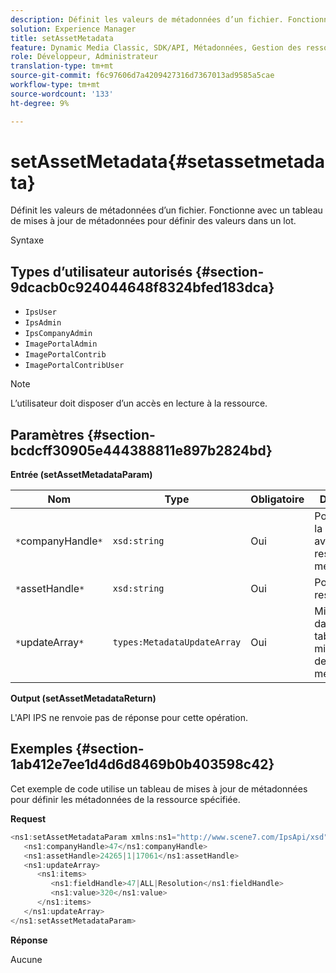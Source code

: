 ```yaml
---
description: Définit les valeurs de métadonnées d’un fichier. Fonctionne avec un tableau de mises à jour de métadonnées pour définir des valeurs dans un lot.
solution: Experience Manager
title: setAssetMetadata
feature: Dynamic Media Classic, SDK/API, Métadonnées, Gestion des ressources
role: Développeur, Administrateur
translation-type: tm+mt
source-git-commit: f6c97606d7a4209427316d7367013ad9585a5cae
workflow-type: tm+mt
source-wordcount: '133'
ht-degree: 9%

---
```



# setAssetMetadata{#setassetmetadata}

Définit les valeurs de métadonnées d’un fichier. Fonctionne avec un tableau de mises à jour de métadonnées pour définir des valeurs dans un lot.

Syntaxe

## Types d’utilisateur autorisés {#section-9dcacb0c924044648f8324bfed183dca}

* `IpsUser`
* `IpsAdmin`
* `IpsCompanyAdmin`
* `ImagePortalAdmin`
* `ImagePortalContrib`
* `ImagePortalContribUser`

>[!NOTE]
>
>L’utilisateur doit disposer d’un accès en lecture à la ressource.

## Paramètres {#section-bcdcff30905e444388811e897b2824bd}

**Entrée (setAssetMetadataParam)**

| Nom | Type | Obligatoire | Description |
|---|---|---|---|
| `*`companyHandle`*` | `xsd:string` | Oui | Poignée vers la société avec la ressource à mettre à jour. |
| `*`assetHandle`*` | `xsd:string` | Oui | Poignée de la ressource. |
| `*`updateArray`*` | `types:MetadataUpdateArray` | Oui | Mises à jour dans un tableau de mise à jour des métadonnées. |

**Output (setAssetMetadataReturn)**

L&#39;API IPS ne renvoie pas de réponse pour cette opération.

## Exemples {#section-1ab412e7ee1d4d6d8469b0b403598c42}

Cet exemple de code utilise un tableau de mises à jour de métadonnées pour définir les métadonnées de la ressource spécifiée.

**Request**

```java
<ns1:setAssetMetadataParam xmlns:ns1="http://www.scene7.com/IpsApi/xsd">
   <ns1:companyHandle>47</ns1:companyHandle>
   <ns1:assetHandle>24265|1|17061</ns1:assetHandle>
   <ns1:updateArray>
      <ns1:items>
         <ns1:fieldHandle>47|ALL|Resolution</ns1:fieldHandle>
         <ns1:value>320</ns1:value>
      </ns1:items>
   </ns1:updateArray>
</ns1:setAssetMetadataParam>
```

**Réponse**

Aucune
